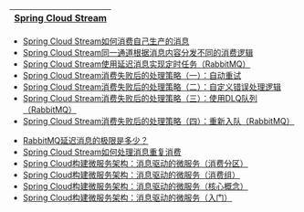  [Spring Cloud Stream](https://weread.qq.com/web/reader/c9932ea07163ff6ac993e0dkd8232f00235d82c8d161fb2)|
 ---|
 
 
- [Spring Cloud Stream如何消费自己生产的消息](http://blog.didispace.com/spring-cloud-starter-finchley-7-1)
- [Spring Cloud Stream同一通道根据消息内容分发不同的消费逻辑](http://blog.didispace.com/spring-cloud-starter-finchley-7-6)
- [Spring Cloud Stream使用延迟消息实现定时任务（RabbitMQ）](http://blog.didispace.com/spring-cloud-starter-finchley-7-7)
- [Spring Cloud Stream消费失败后的处理策略（一）：自动重试](http://blog.didispace.com/spring-cloud-starter-finchley-7-2)
- [Spring Cloud Stream消费失败后的处理策略（二）：自定义错误处理逻辑](http://blog.didispace.com/spring-cloud-starter-finchley-7-3)
- [Spring Cloud Stream消费失败后的处理策略（三）：使用DLQ队列（RabbitMQ）](http://blog.didispace.com/spring-cloud-starter-finchley-7-4)
- [Spring Cloud Stream消费失败后的处理策略（四）：重新入队（RabbitMQ）](http://blog.didispace.com/spring-cloud-starter-finchley-7-5)
* [RabbitMQ延迟消息的极限是多少？](http://blog.didispace.com/rabbitmq-deplay-message-max/)
* [Spring Cloud Stream如何处理消息重复消费](http://blog.didispace.com/spring-cloud-starter-dalston-7-5/)
* [Spring Cloud构建微服务架构：消息驱动的微服务（消费分区）](http://blog.didispace.com/spring-cloud-starter-dalston-7-4/)
* [Spring Cloud构建微服务架构：消息驱动的微服务（消费组）](http://blog.didispace.com/spring-cloud-starter-dalston-7-3/)
* [Spring Cloud构建微服务架构：消息驱动的微服务（核心概念）](http://blog.didispace.com/spring-cloud-starter-dalston-7-2/)
* [Spring Cloud构建微服务架构：消息驱动的微服务（入门）](http://blog.didispace.com/spring-cloud-starter-dalston-7-1/)


